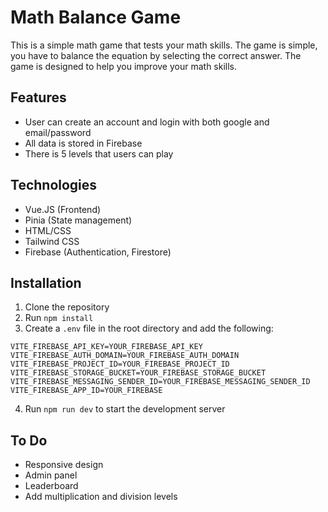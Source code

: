 # Math Balance Game

This is a simple math game that tests your math skills. The game is simple, you have to balance the equation by selecting the correct answer. The game is designed to help you improve your math skills.

## Features
- User can create an account and login with both google and email/password
- All data is stored in Firebase
- There is 5 levels that users can play

## Technologies
- Vue.JS (Frontend)
- Pinia (State management)
- HTML/CSS 
- Tailwind CSS
- Firebase (Authentication, Firestore)

## Installation
1. Clone the repository
2. Run `npm install`
3. Create a `.env` file in the root directory and add the following:
```
VITE_FIREBASE_API_KEY=YOUR_FIREBASE_API_KEY
VITE_FIREBASE_AUTH_DOMAIN=YOUR_FIREBASE_AUTH_DOMAIN
VITE_FIREBASE_PROJECT_ID=YOUR_FIREBASE_PROJECT_ID
VITE_FIREBASE_STORAGE_BUCKET=YOUR_FIREBASE_STORAGE_BUCKET
VITE_FIREBASE_MESSAGING_SENDER_ID=YOUR_FIREBASE_MESSAGING_SENDER_ID
VITE_FIREBASE_APP_ID=YOUR_FIREBASE
```

4. Run `npm run dev` to start the development server

## To Do
- Responsive design
- Admin panel
- Leaderboard
- Add multiplication and division levels